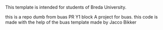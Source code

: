 This template is intended for students of Breda University.

this is a repo dumb from buas PR Y1 block A project for buas.
this code is made with the help of the buas template made by Jacco Bikker

